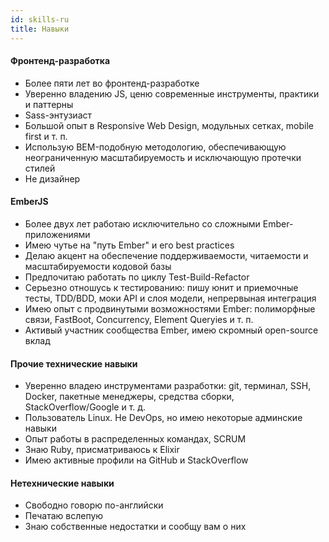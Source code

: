 ```yaml
---
id: skills-ru
title: Навыки
---
```


#### Фронтенд-разработка

* Более пяти лет во фронтенд-разработке
* Уверенно владению JS, ценю современные инструменты, практики и паттерны
* Sass-энтузиаст
* Большой опыт в Responsive Web Design, модульных сетках, mobile first и т. п.
* Использую BEM-подобную методологию, обеспечивающую неограниченную масштабируемость и исключающую протечки стилей
* Не дизайнер


#### EmberJS

* Более двух лет работаю исключительно со сложными Ember-приложениями
* Имею чутье на "путь Ember" и его best practices
* Делаю акцент на обеспечение поддерживаемости, читаемости и масштабируемости кодовой базы
* Предпочитаю работать по циклу Test-Build-Refactor
* Серьезно отношусь к тестированию: пишу юнит и приемочные тесты, TDD/BDD, моки API и слоя модели, непрервыная интеграция
* Имею опыт с продвинутыми возможностями Ember: полиморфные связи, FastBoot, Concurrency, Element Queryies и т. п.
* Активый участник сообщества Ember, имею скромный open-source вклад


#### Прочие технические навыки

* Уверенно владею инструментами разработки: git, терминал, SSH, Docker, пакетные менеджеры, средства сборки, StackOverflow/Google и т. д.
* Пользователь Linux. Не DevOps, но имею некоторые админские навыки
* Опыт работы в распределенных командах, SCRUM
* Знаю Ruby, присматриваюсь к Elixir
* Имею активные профили на GitHub и StackOverflow


#### Нетехнические навыки

* Свободно говорю по-английски
* Печатаю вслепую
* Знаю собственные недостатки и сообщу вам о них

